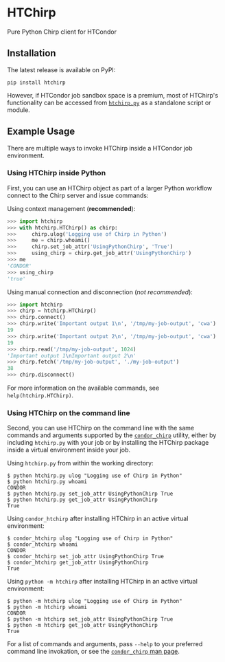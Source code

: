 # HTChirp

Pure Python Chirp client for HTCondor

## Installation

The latest release is available on PyPI:

`pip install htchirp`

However, if HTCondor job sandbox space is a premium, most of HTChirp's
functionality can be accessed from [`htchirp.py`](htchirp/htchirp.py)
as a standalone script or module.

## Example Usage

There are multiple ways to invoke HTChirp inside a HTCondor job
environment.

### Using HTChirp inside Python
First, you can use an HTChirp object as part of a larger Python workflow
connect to the Chirp server and issue commands:

Using context management (**recommended**):
```python
>>> import htchirp
>>> with htchirp.HTChirp() as chirp:
>>>     chirp.ulog('Logging use of Chirp in Python')
>>>     me = chirp.whoami()
>>>     chirp.set_job_attr('UsingPythonChirp', 'True')
>>>     using_chirp = chirp.get_job_attr('UsingPythonChirp')
>>> me
'CONDOR'
>>> using_chirp
'true'
```

Using manual connection and disconnection (*not recommended*):
```python
>>> import htchirp
>>> chirp = htchirp.HTChirp()
>>> chirp.connect()
>>> chirp.write('Important output 1\n', '/tmp/my-job-output', 'cwa')
19
>>> chirp.write('Important output 2\n', '/tmp/my-job-output', 'cwa')
19
>>> chirp.read('/tmp/my-job-output', 1024)
'Important output 1\nImportant output 2\n'
>>> chirp.fetch('/tmp/my-job-output', './my-job-output')
38
>>> chirp.disconnect()
```

For more information on the available commands, see `help(htchirp.HTChirp)`.


### Using HTChirp on the command line
Second, you can use HTChirp on the command line with the same commands
and arguments supported by the
[`condor_chirp`](https://htcondor.readthedocs.io/en/latest/man-pages/condor_chirp.html)
utility, either by including
`htchirp.py` with your job or by installing the HTChirp package inside a
virtual environment inside your job.

Using `htchirp.py` from within the working directory:
```
$ python htchirp.py ulog "Logging use of Chirp in Python"
$ python htchirp.py whoami
CONDOR
$ python htchirp.py set_job_attr UsingPythonChirp True
$ python htchirp.py get_job_attr UsingPythonChirp
True
```

Using `condor_htchirp` after installing HTChirp in an active virtual
environment:
```
$ condor_htchirp ulog "Logging use of Chirp in Python"
$ condor_htchirp whoami
CONDOR
$ condor_htchirp set_job_attr UsingPythonChirp True
$ condor_htchirp get_job_attr UsingPythonChirp
True
```

Using `python -m htchirp` after installing HTChirp in an active
virtual environment:
```
$ python -m htchirp ulog "Logging use of Chirp in Python"
$ python -m htchirp whoami
CONDOR
$ python -m htchirp set_job_attr UsingPythonChirp True
$ python -m htchirp get_job_attr UsingPythonChirp
True
```

For a list of commands and arguments, pass `--help` to your preferred
command line invokation, or see the
[`condor_chirp` man page](https://htcondor.readthedocs.io/en/latest/man-pages/condor_chirp.html).

